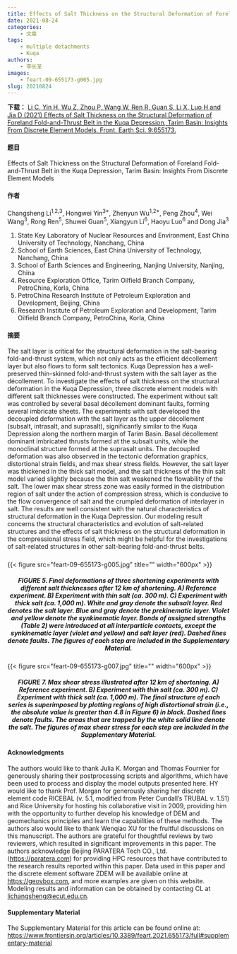 ```yaml
---
title: Effects of Salt Thickness on the Structural Deformation of Foreland Fold-and-Thrust Belt in the Kuqa Depression 
date: 2021-08-24
categories:
    - 文章
tags:
    - multiple detachments
    - Kuqa
authors:
    - 李长圣
images:
    - feart-09-655173-g005.jpg
slug: 20210824
---
```



**下载：**
[Li C, Yin H, Wu Z, Zhou P, Wang W, Ren R, Guan S, Li X, Luo H and Jia D (2021) Effects of Salt Thickness on the Structural Deformation of Foreland Fold-and-Thrust Belt in the Kuqa Depression, Tarim Basin: Insights From Discrete Element Models. Front. Earth Sci. 9:655173.](https://doi.org/10.3389/feart.2021.655173) 

#### 题目

Effects of Salt Thickness on the Structural Deformation of Foreland Fold-and-Thrust Belt in the Kuqa Depression, Tarim Basin: Insights From Discrete Element Models

#### 作者

Changsheng Li<sup>1,2,3</sup>, Hongwei Yin<sup>3\*</sup>, Zhenyun Wu<sup>1,2\*</sup>, Peng Zhou<sup>4</sup>, Wei Wang<sup>3</sup>, Rong Ren<sup>5</sup>, Shuwei Guan<sup>5</sup>, Xiangyun Li<sup>6</sup>, Haoyu Luo<sup>6</sup> and Dong Jia<sup>3</sup>

1. State Key Laboratory of Nuclear Resources and Environment, East China University of Technology, Nanchang, China
2. School of Earth Sciences, East China University of Technology, Nanchang, China
3. School of Earth Sciences and Engineering, Nanjing University, Nanjing, China
4. Resource Exploration Office, Tarim Oilfield Branch Company, PetroChina, Korla, China
5. PetroChina Research Institute of Petroleum Exploration and Development, Beijing, China
6. Research Institute of Petroleum Exploration and Development, Tarim Oilfield Branch Company, PetroChina, Korla, China

#### 摘要

The salt layer is critical for the structural deformation in the salt-bearing fold-and-thrust system, which not only acts as the efficient décollement layer but also flows to form salt tectonics. Kuqa Depression has a well-preserved thin-skinned fold-and-thrust system with the salt layer as the décollement. To investigate the effects of salt thickness on the structural deformation in the Kuqa Depression, three discrete element models with different salt thicknesses were constructed. The experiment without salt was controlled by several basal décollement dominant faults, forming several imbricate sheets. The experiments with salt developed the decoupled deformation with the salt layer as the upper décollement (subsalt, intrasalt, and suprasalt), significantly similar to the Kuqa Depression along the northern margin of Tarim Basin. Basal décollement dominant imbricated thrusts formed at the subsalt units, while the monoclinal structure formed at the suprasalt units. The decoupled deformation was also observed in the tectonic deformation graphics, distortional strain fields, and max shear stress fields. However, the salt layer was thickened in the thick salt model, and the salt thickness of the thin salt model varied slightly because the thin salt weakened the flowability of the salt. The lower max shear stress zone was easily formed in the distribution region of salt under the action of compression stress, which is conducive to the flow convergence of salt and the crumpled deformation of interlayer in salt. The results are well consistent with the natural characteristics of structural deformation in the Kuqa Depression. Our modeling result concerns the structural characteristics and evolution of salt-related structures and the effects of salt thickness on the structural deformation in the compressional stress field, which might be helpful for the investigations of salt-related structures in other salt-bearing fold-and-thrust belts.

<h5> </h5>
{{< figure src="feart-09-655173-g005.jpg" title="" width="600px" >}}
<center><h5>FIGURE 5. Final deformations of three shortening experiments with different salt thicknesses after 12 km of shortening. A) Reference experiment. B) Experiment with thin salt (ca. 300 m). C) Experiment with thick salt (ca. 1,000 m). White and gray denote the subsalt layer. Red denotes the salt layer. Blue and gray denote the prekinematic layer. Violet and yellow denote the synkinematic layer. Bonds of assigned strengths (Table 2) were introduced at all interparticle contacts, except the synkinematic layer (violet and yellow) and salt layer (red). Dashed lines denote faults. The figures of each step are included in the Supplementary Material. </h5></center>
{{< figure src="feart-09-655173-g007.jpg" title="" width="600px" >}}
<center><h5>FIGURE 7. Max shear stress illustrated after 12 km of shortening. A) Reference experiment. B) Experiment with thin salt (ca. 300 m). C) Experiment with thick salt (ca. 1,000 m). The final structure of each series is superimposed by plotting regions of high distortional strain (i.e., the absolute value is greater than 4.8 in Figure 6) in black. Dashed lines denote faults. The areas that are trapped by the white solid line denote the salt. The figures of max shear stress for each step are included in the Supplementary Material.</h5></center>


#### Acknowledgments
The authors would like to thank Julia K. Morgan and Thomas Fournier for generously sharing their postprocessing scripts and algorithms, which have been used to process and display the model outputs presented here. HY would like to thank Prof. Morgan for generously sharing her discrete element code RICEBAL (v. 5.1, modified from Peter Cundall’s TRUBAL v. 1.51) and Rice University for hosting his collaborative visit in 2009, providing him with the opportunity to further develop his knowledge of DEM and geomechanics principles and learn the capabilities of these methods. The authors also would like to thank Wenqiao XU for the fruitful discussions on this manuscript. The authors are grateful for thoughtful reviews by two reviewers, which resulted in significant improvements in this paper. The authors acknowledge Beijing PARATERA Tech CO., Ltd. (https://paratera.com) for providing HPC resources that have contributed to the research results reported within this paper. Data used in this paper and the discrete element software ZDEM will be available online at https://geovbox.com, and more examples are given on this website. Modeling results and information can be obtained by contacting CL at lichangsheng@ecut.edu.cn.

#### Supplementary Material
The Supplementary Material for this article can be found online at: https://www.frontiersin.org/articles/10.3389/feart.2021.655173/full#supplementary-material




